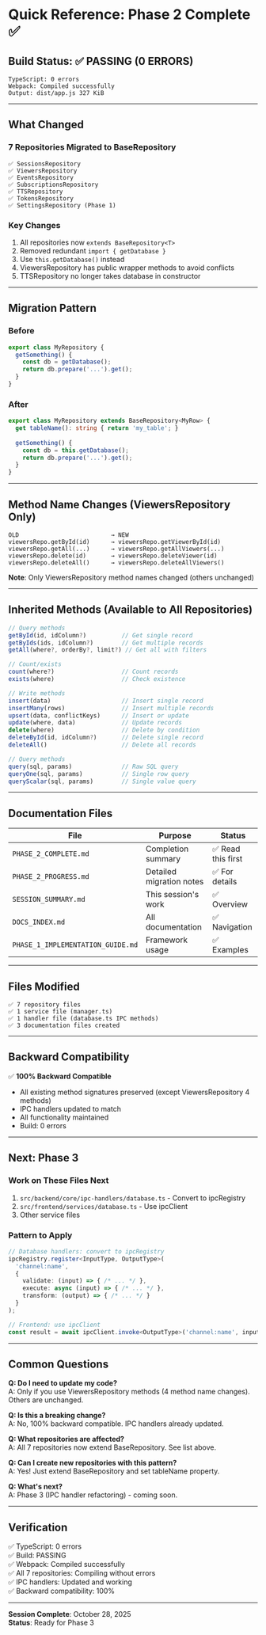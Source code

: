 # Quick Reference: Phase 2 Complete ✅

## Build Status: ✅ PASSING (0 ERRORS)

```
TypeScript: 0 errors
Webpack: Compiled successfully  
Output: dist/app.js 327 KiB
```

---

## What Changed

### 7 Repositories Migrated to BaseRepository

```
✅ SessionsRepository
✅ ViewersRepository  
✅ EventsRepository
✅ SubscriptionsRepository
✅ TTSRepository
✅ TokensRepository
✅ SettingsRepository (Phase 1)
```

### Key Changes
1. All repositories now `extends BaseRepository<T>`
2. Removed redundant `import { getDatabase }`
3. Use `this.getDatabase()` instead
4. ViewersRepository has public wrapper methods to avoid conflicts
5. TTSRepository no longer takes database in constructor

---

## Migration Pattern

### Before
```typescript
export class MyRepository {
  getSomething() {
    const db = getDatabase();
    return db.prepare('...').get();
  }
}
```

### After
```typescript
export class MyRepository extends BaseRepository<MyRow> {
  get tableName(): string { return 'my_table'; }
  
  getSomething() {
    const db = this.getDatabase();
    return db.prepare('...').get();
  }
}
```

---

## Method Name Changes (ViewersRepository Only)

```
OLD                          → NEW
viewersRepo.getById(id)      → viewersRepo.getViewerById(id)
viewersRepo.getAll(...)      → viewersRepo.getAllViewers(...)
viewersRepo.delete(id)       → viewersRepo.deleteViewer(id)
viewersRepo.deleteAll()      → viewersRepo.deleteAllViewers()
```

**Note**: Only ViewersRepository method names changed (others unchanged)

---

## Inherited Methods (Available to All Repositories)

```typescript
// Query methods
getById(id, idColumn?)          // Get single record
getByIds(ids, idColumn?)        // Get multiple records
getAll(where?, orderBy?, limit?) // Get all with filters

// Count/exists
count(where?)                   // Count records
exists(where)                   // Check existence

// Write methods
insert(data)                    // Insert single record
insertMany(rows)                // Insert multiple records
upsert(data, conflictKeys)      // Insert or update
update(where, data)             // Update records
delete(where)                   // Delete by condition
deleteById(id, idColumn?)       // Delete single record
deleteAll()                     // Delete all records

// Query methods
query(sql, params)              // Raw SQL query
queryOne(sql, params)           // Single row query
queryScalar(sql, params)        // Single value query
```

---

## Documentation Files

| File | Purpose | Status |
|------|---------|--------|
| `PHASE_2_COMPLETE.md` | Completion summary | ✅ Read this first |
| `PHASE_2_PROGRESS.md` | Detailed migration notes | ✅ For details |
| `SESSION_SUMMARY.md` | This session's work | ✅ Overview |
| `DOCS_INDEX.md` | All documentation | ✅ Navigation |
| `PHASE_1_IMPLEMENTATION_GUIDE.md` | Framework usage | ✅ Examples |

---

## Files Modified

```
✅ 7 repository files
✅ 1 service file (manager.ts)
✅ 1 handler file (database.ts IPC methods)
✅ 3 documentation files created
```

---

## Backward Compatibility

✅ **100% Backward Compatible**
- All existing method signatures preserved (except ViewersRepository 4 methods)
- IPC handlers updated to match
- All functionality maintained
- Build: 0 errors

---

## Next: Phase 3

### Work on These Files Next
1. `src/backend/core/ipc-handlers/database.ts` - Convert to ipcRegistry
2. `src/frontend/services/database.ts` - Use ipcClient
3. Other service files

### Pattern to Apply
```typescript
// Database handlers: convert to ipcRegistry
ipcRegistry.register<InputType, OutputType>(
  'channel:name',
  {
    validate: (input) => { /* ... */ },
    execute: async (input) => { /* ... */ },
    transform: (output) => { /* ... */ }
  }
);

// Frontend: use ipcClient
const result = await ipcClient.invoke<OutputType>('channel:name', input);
```

---

## Common Questions

**Q: Do I need to update my code?**  
A: Only if you use ViewersRepository methods (4 method name changes). Others are unchanged.

**Q: Is this a breaking change?**  
A: No, 100% backward compatible. IPC handlers already updated.

**Q: What repositories are affected?**  
A: All 7 repositories now extend BaseRepository. See list above.

**Q: Can I create new repositories with this pattern?**  
A: Yes! Just extend BaseRepository<T> and set tableName property.

**Q: What's next?**  
A: Phase 3 (IPC handler refactoring) - coming soon.

---

## Verification

✅ TypeScript: 0 errors  
✅ Build: PASSING  
✅ Webpack: Compiled successfully  
✅ All 7 repositories: Compiling without errors  
✅ IPC handlers: Updated and working  
✅ Backward compatibility: 100%  

---

**Session Complete**: October 28, 2025  
**Status**: Ready for Phase 3
